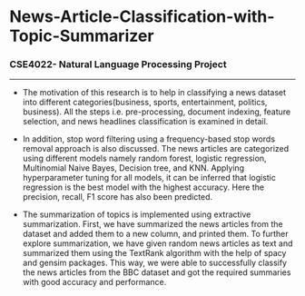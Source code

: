 # News-Article-Classification-with-Topic-Summarizer
### CSE4022- Natural Language Processing Project 

---
* The motivation of this research is to help in classifying a news dataset into different categories(business, sports, entertainment, politics, business). All the steps i.e. pre-processing, document indexing, feature selection, and news headlines classification is examined in detail. 
* In addition, stop word filtering using a frequency-based stop words removal approach is also discussed. The news articles are categorized using different models namely random forest, logistic regression, Multinomial Naive Bayes, Decision tree, and KNN. Applying hyperparameter tuning for all models, it can be inferred that logistic regression is the best model with the highest accuracy. Here the precision, recall, F1 score has also been predicted.

* The summarization of topics is implemented using extractive summarization. First, we have summarized the news articles from the dataset and added them to a new column, and printed them. To further explore summarization, we have given random news articles as text and summarized them using the TextRank algorithm with the help of spacy and gensim packages. This way, we were able to successfully classify the news articles from the BBC dataset and got the required summaries with good accuracy and performance. 
